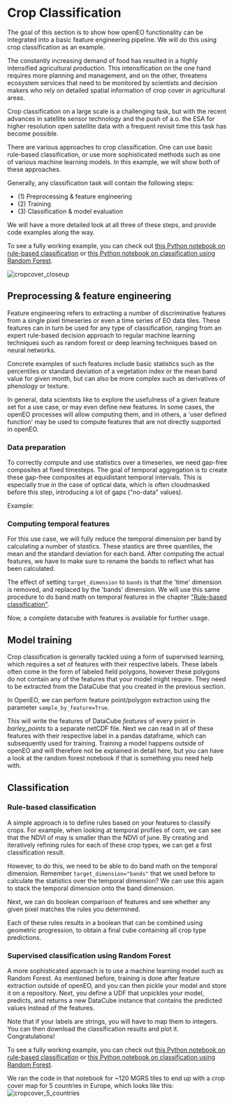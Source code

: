 # Crop Classification

The goal of this section is to show how openEO functionality can be integrated into a basic feature engineering pipeline. We will do this using crop classification as an example.

The constantly increasing demand of food has resulted in a highly intensified agricultural production. This intensification on the one hand requires more planning and management, and on the other, threatens ecosystem services that need to be monitored by scientists and decision makers who rely on detailed spatial information of crop cover in agricultural areas. 

Crop classification on a large scale is a challenging task, but with the recent advances in satellite sensor technology and the push of a.o. the ESA for higher resolution open satellite data with a frequent revisit time this task has become possible.

There are various approaches to crop classification. One can use basic rule-based classification, or use more sophisticated methods such as one of various machine learning models. In this example, we will show both of these approaches.

Generally, any classification task will contain the following steps:
* (1) Preprocessing & feature engineering
* (2) Training
* (3) Classification & model evaluation

We will have a more detailed look at all three of these steps, and provide code examples along the way.

To see a fully working example, you can check out [this Python notebook on rule-based classification](https://github.com/openEOPlatform/SRR2_notebooks/blob/main/UC3%20-%20Crop%20type%20feature%20engineering%20(rule-based).ipynb) or [this Python notebook on classification using Random Forest](https://github.com/openEOPlatform/SRR2_notebooks/blob/main/UC3%20-%20Crop%20type%20feature%20engineering%20using%20random%20forest.ipynb).

![cropcover_closeup](https://user-images.githubusercontent.com/10434651/138343588-951f9b24-e039-4598-bd31-2d771ce5a615.png)

## Preprocessing & feature engineering
Feature engineering refers to extracting a number of discriminative features from a single pixel timeseries or even a time series of EO data tiles. These features can in turn be used for any type of classification, ranging from an expert rule-based decision approach to regular machine learning techniques such as random forest or deep learning techniques based on neural networks.

Concrete examples of such features include basic statistics such as the percentiles or standard deviation of a vegetation index or the mean band value for given month, but can also be more complex such as derivatives of phenology or texture.

In general, data scientists like to explore the usefulness of a given feature set for a use case, or may even define new features. In some cases, the openEO processes will allow computing them, and in others, a 'user defined function' may be used to compute features that are not directly supported in openEO.

### Data preparation

To correctly compute and use statistics over a timeseries, we need gap-free composites at fixed timesteps. The goal of temporal aggregation is to create these gap-free composites at equidistant temporal intervals. This is especially true in the case of optical data, which is often cloudmasked before this step, introducing a lot of gaps ("no-data" values).

Example:

<CodeSwitcher>
<template v-slot:py>

```python
# Create monthly composite
composite = sentinel2_cube.aggregate_temporal_period(
    period = "month",
    reducer = "mean"
)
# Fill gaps with linear interpolation
interpolated = composite.apply_dimension(
    dimension = "t",
    process = "array_interpolate_linear"
)
```

</template>

<template v-slot:js>

```js
// Create monthly composite
var mean = function(data) {
    return this.mean(data)
};
var composite = builder.aggregate_temporal_period(sentinel2_cube, "month", mean));
// Fill gaps with linear interpolation
var interpolated = builder.apply_dimension(composite, "array_interpolate_linear", "t");
```

</template>
</CodeSwitcher>

### Computing temporal features

For this use case, we will fully reduce the temporal dimension per band by calculating a number of stastics. These stastics are three quantiles, the mean and the standard deviation for each band. After computing the actual features, we have to make sure to rename the bands to reflect what has been calculated.

The effect of setting `target_dimension` to `bands` is that the 'time' dimension is removed, and replaced by the 'bands' dimension. We will use this same procedure to do band math on temporal features in the chapter ["Rule-based classification"](#rule-based-classification).

<CodeSwitcher>
<template v-slot:py>

 ```python
from openeo.processes import ProcessBuilder, array_concat

def compute_features(input_timeseries: ProcessBuilder):
    return array_concat(
        input_timeseries.quantiles(probabilities=[0.1, 0.5, 0.9]),
        [input_timeseries.mean(), input_timeseries.sd()],
    )

features = interpolated.apply_dimension(
    dimension='t',
    process=compute_features,
    target_dimension='bands',
)

new_band_names = [
    band + "_" + stat
    for band in interpolated.metadata.band_names
    for stat in ["p10", "p50", "p90", "mean", "sd"]
]
features = features.rename_labels('bands', new_band_names)
 ```

</template>

<template v-slot:js>

```js
// Create monthly composite
var computeFeatures = function(data) {
    return this.array_concat([
        this.quantiles(data, [0.1, 0.5, 0.9]),
        [this.mean(data),  this.sd(data)]
    ]);
};
var features = builder.apply_dimension(interpolated, computeFeatures, 't', 'bands');

var collectionBands = ['B1', 'B2', ...]; // Fill this with the bands you've available in the data cube
var stats = ["p10", "p50", "p90", "mean", "sd"];
var newBandNames = [];
for(let band of collectionBands) {
    for(let stat of stats) {
        newBandNames.push(band + "_" + stat);
    }
}
features = features.rename_labels(features, 'bands', newBandNames);
```

</template>
</CodeSwitcher>

Now, a complete datacube with features is available for further usage.

## Model training
Crop classification is generally tackled using a form of supervised learning, which requires a set of features with their respective labels. These labels often come in the form of labeled field polygons, however these polygons do not contain any of the features that your model might require. They need to be extracted from the DataCube that you created in the previous section.

In OpenEO, we can perform feature point/polygon extraction using the parameter `sample_by_feature=True`.

<CodeSwitcher>
<template v-slot:py>

 ```python
 job = features.filter_spatial(barley_points).execute_batch(
         title="Point feature extraction",
         description="Feature extraction for p10,p50,p90,sd and tsteps",
         out_format="netCDF",
         sample_by_feature=True,
         job_options=job_options)
 results = job.get_results()
 results.download_files("./data/barley_features")
 ```

</template>
<template v-slot:js>

*No JavaScript code available yet.*

</template>
</CodeSwitcher>

This will write the features of DataCube *features* of every point in *barley_points* to a separate netCDF file. Next we can read in all of these features with their respective label in a pandas dataframe, which can subsequently used for training. Training a model happens outside of openEO and will therefore not be explained in detail here,
but you can have a look at the random forest notebook if that is something you need help with.

## Classification
### Rule-based classification
A simple approach is to define rules based on your features to classify crops. For example, when looking at temporal profiles of corn, we can see that the NDVI of may is smaller than the NDVI of june. By creating and iteratively refining rules for each of these crop types, we can get a first classification result.

However, to do this, we need to be able to do band math on the temporal dimension. Remember `target_dimension="bands"` that we used before to calculate the statistics over the temporal dimension? We can use this again to stack the temporal dimension onto the band dimension.

<CodeSwitcher>
<template v-slot:py>

 ```python
all_bands = features.apply_dimension(dimension='t', target_dimension='bands', process=lambda x: x*1)
bandnames = [band + "_" + stat for band in all_bands.metadata.band_names for stat in ["jan","feb","mar","apr","may","jun","jul","aug","sep","oct","nov","dec"]]
all_bands = all_bands.rename_labels('bands', target=bandnames) 
 ```

</template>
<template v-slot:js>

*No JavaScript code available yet.*

</template>
</CodeSwitcher>

Next, we can do boolean comparison of features and see whether any given pixel matches the rules you determined.

<CodeSwitcher>
<template v-slot:py>

 ```python
ndvi_may = all_bands.band("NDVI_may")
ndvi_jun = all_bands.band("NDVI_jun")
ndvi_jul = all_bands.band("NDVI_jul")
ndvi_aug = all_bands.band("NDVI_aug")

corn = (ndvi_may < ndvi_jun)
barley = (ndvi_apr < ndvi_may) + (ndvi_jun > ndvi_jul) == 2
...
 ```

</template>
<template v-slot:js>

*No JavaScript code available yet.*

</template>
</CodeSwitcher>

Each of these rules results in a boolean that can be combined using geometric progression, to obtain a final cube containing all crop type predictions.

### Supervised classification using Random Forest 
A more sophisticated approach is to use a machine learning model such as Random Forest. As mentioned before, training is done after feature extraction outside of openEO, and you can then pickle your model and store it on a repository.
Next, you define a UDF that unpickles your model, predicts, and returns a new DataCube instance that contains the predicted values instead of the features.

<CodeSwitcher>
<template v-slot:py>

 ```python
udf_rf = """
from openeo_udf.api.datacube import DataCube
import pickle
import urllib.request
import xarray
from openeo.udf.xarraydatacube import XarrayDataCube

def apply_datacube(cube: XarrayDataCube, context: dict) -> XarrayDataCube:
    array = cube.get_array()
    stacked_array = array.stack(pixel=("x","y"))
    stacked_array = stacked_array.transpose()
    clf = pickle.load(urllib.request.urlopen("https://artifactory.vgt.vito.be:443/auxdata-public/openeo/rf_model.pkl"))
    pred_array = clf.predict(stacked_array)
    return DataCube(xarray.DataArray(pred_array.reshape(1,*array.shape[1:]), dims=["bands","y","x"]))
"""

clf_results = features.apply_dimension(code=udf_rf, runtime="Python", dimension="bands").rename_labels("bands",["pixel"])
 ```

</template>
<template v-slot:js>

*No JavaScript code available yet.*

</template>
</CodeSwitcher>

Note that if your labels are strings, you will have to map them to integers.
You can then download the classification results and plot it. Congratulations!

To see a fully working example, you can check out [this Python notebook on rule-based classification](https://github.com/openEOPlatform/SRR2_notebooks/blob/main/UC3%20-%20Crop%20type%20feature%20engineering%20(rule-based).ipynb) or [this Python notebook on classification using Random Forest](https://github.com/openEOPlatform/SRR2_notebooks/blob/main/UC3%20-%20Crop%20type%20feature%20engineering%20using%20random%20forest.ipynb).

We ran the code in that notebook for ~120 MGRS tiles to end up with a crop cover map for 5 countries in Europe, which looks like this:
![cropcover_5_countries](https://user-images.githubusercontent.com/10434651/138342824-32d38fbe-7931-497c-8da3-47bbab7a3870.png)
